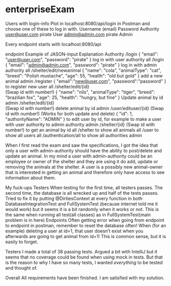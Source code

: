 # enterpriseExam

Users with login-info
Plot in localhost:8080/api/login in Postman and choose one of these to log in with.
Username (email)	Password	Authority
user@user.com	pirate	User
admin@admin.com	pirate	Admin 

Every endpoint starts with localhost:8080/api 

endpoint	Example of JASON-input	Explanation	Authority
/login  	{
    "email": "user@user.com",
    "password": "pirate"
}	log in with user authority	all
/login  	{
    "email": "admin@admin.com",
    "password": "pirate"
}	log in with admin authority	all
/shelter/edit/newanimal	{
    "name": "cola",
    "animalType": "cat",
    "breed": "Polish mustache",
    "age": 55,
    "health": "old but gold"
}	add a new animal	admin
/register 	{
    "email":"new@user.com",
    "password":"password"
}
	to register new user
	all
/shelter/edit/{id}  
(Swap id with number!)	{
    "name": "nils",
    "animalType": "tiger",
    "breed": "brazilian fox",
    "age": 25,
    "health": "hungry, but fine"
}
	Update animal by id
	admin
/shelter/edit/{id}  
(Swap id with number!)		delete animal by id	admin
/user/edituser/{id}
(Swap id with number!)
(Works for both update and delete)	{
    "id": 1,
    "authorityName": "ADMIN"
}	to edit user by id, for example to make a user with user authority to admin authority	admin
/shelter/{id}
(Swap id with number!)		to get an animal by id	all
/shelter		to show all animals	all
/user		to show all users	all
/authentication/all		to show all authorities	admin
 

When I first read the exam and saw the specifications, I got the idea that only a user with admin-authority should have the ability to post/delete and update an animal. In my mind a user with admin-authority could be an employee or owner of the shelter and they are using it do add, update or removing the animals at the shelter. A user is a possibly new animal-owner that is interested in getting an animal and therefore only have access to see information about them.

My fuck-ups
Testers	When testing for the first time, all testers passes. The second time, the database is all wrecked up and half of the tests passes. Tried to fix it by putting @DirtiesContext at every function in both DatabaseIntegrationTest and FullSystemTest (because internet told me it would work) but it seems it is a bit randomly when it works or not. This is the same when running all test(all classes) as in FullSystemTest(main problem is in here)
Endpoints	Often getting error when going from endpoint to endpoint in postman, remember to reset the database often! When (for an example) deleting a user at id=1, that user doesn’t exist when you afterwards are going to get animal from id=1! This is common sense, but it is easily to forget.

Testers
I made a total of 38 passing tests. Argued a bit with IntelliJ but it seems that no coverage could be found when using mock in tests. But that is the reason to why I have so many tests, I wanted _everything_ to be tested and thought of.

Overall
All requirements have been finished. I am satisfied with my solution.
